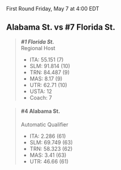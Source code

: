 First Round
Friday, May 7 at 4:00 EDT
## Alabama St. vs #7 Florida St.

> ***#1 Florida St.***  
> Regional Host  
> - ITA: 55.151 (7)  
> - SLM: 91.814 (10)  
> - TRN: 84.487 (9)  
> - MAS: 8.17 (9)  
> - UTR: 62.71 (10)  
> - USTA: 12  
> - Coach: 7  

> #### #4 Alabama St.  
> Automatic Qualifier  
> - ITA: 2.286 (61)  
> - SLM: 69.749 (63)  
> - TRN: 58.323 (62)  
> - MAS: 3.41 (63)  
> - UTR: 46.66 (61)  